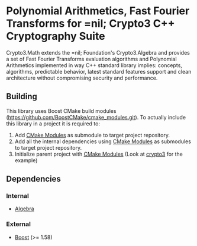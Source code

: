 # Polynomial Arithmetics, Fast Fourier Transforms for =nil; Crypto3 C++ Cryptography Suite 

Crypto3.Math extends the =nil; Foundation's Crypto3.Algebra and provides a set of Fast Fourier Transforms evaluation algorithms and Polynomial Arithmetics implemented in way C++ standard library implies: concepts, algorithms, predictable behavior, latest standard features support and clean architecture without compromising security and performance.

## Building

This library uses Boost CMake build modules (https://github.com/BoostCMake/cmake_modules.git). To actually include this
library in a project it is required to:

1. Add [CMake Modules](https://github.com/BoostCMake/cmake_modules.git) as submodule to target project repository.
2. Add all the internal dependencies using [CMake Modules](https://github.com/BoostCMake/cmake_modules.git) as
   submodules to target project repository.
3. Initialize parent project with [CMake Modules](https://github.com/BoostCMake/cmake_modules.git) (Look
   at [crypto3](https://github.com/nilfoundation/crypto3.git) for the example)

## Dependencies

### Internal

* [Algebra](https://github.com/NilFoundation/crypto3-algebra)

### External

* [Boost](https://boost.org) (>= 1.58)
